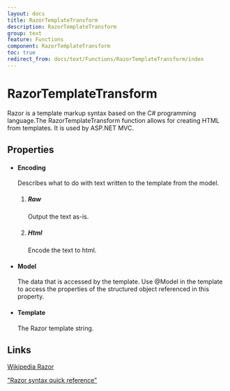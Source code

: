 ```yaml
---
layout: docs
title: RazorTemplateTransform
description: RazorTemplateTransform
group: text
feature: Functions
component: RazorTemplateTransform
toc: true
redirect_from: docs/text/Functions/RazorTemplateTransform/index
---
```

RazorTemplateTransform
======================

Razor is a template markup syntax based on the C\# programming language.The RazorTemplateTransform function allows for creating HTML from templates.
It is used by ASP.NET MVC.  

Properties
----------

-  #### Encoding

    Describes what to do with text written to the template from the
    model.

    1.  ##### Raw

        Output the text as-is.

    2.  ##### Html

        Encode the text to html.

-  #### Model

    The data that is accessed by the template. Use @Model in the
    template to access the properties of the structured object
    referenced in this property.

-  #### Template

    The Razor template string.

Links
-----

[Wikipedia
Razor](http://en.wikipedia.org/wiki/ASP.NET_Razor_view_engine)

["Razor syntax quick
reference"](http://haacked.com/archive/2011/01/06/razor-syntax-quick-reference.aspx)
